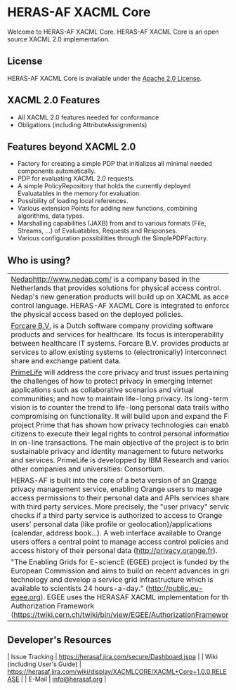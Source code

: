 # HERAS-AF XACML Core #

Welcome to HERAS-AF XACML Core.
HERAS-AF XACML Core is an open source XACML 2.0 implementation.

## License ##
HERAS-AF XACML Core is available under the [Apache 2.0 License](http://www.apache.org/licenses/LICENSE-2.0).

## XACML 2.0 Features ##
* All XACML 2.0 features needed for conformance
* Obligations (including AttributeAssignments)

## Features beyond XACML 2.0 ##
* Factory for creating a simple PDP that initializes all minimal needed components automatically.
* PDP for evaluating XACML 2.0 requests.
* A simple PolicyRepository that holds the currently deployed Evaluatables in the memory for evaluation.
* Possibility of loading local references.
* Various extension Points for adding new functions, combining algorithms, data types.
* Marshalling capabilities (JAXB) from and to various formats (File, Streams, ...) of Evaluatables, Requests and Responses.
* Various configuration possibilities through the SimplePDPFactory.

## Who is using? ##
|||
| ------------- | ------------------------------ |
| [Nedap]()http://www.nedap.com/ is a company based in the Netherlands that provides solutions for physical access control. Nedap's new generation products will build up on XACML as access control language. HERAS-AF XACML Core is integrated to enforce the physical access based on the deployed policies. |
| [Forcare B.V.](http://www.forcare.nl/) is a Dutch software company providing software products and services for healthcare. Its focus is interoperability between healthcare IT systems. Forcare B.V. provides products and services to allow existing systems to (electronically) interconnect to share and exchange patient data.  |
| [PrimeLife](http://primelife.ercim.eu/) will address the core privacy and trust issues pertaining to the challenges of how to protect privacy in emerging Internet applications such as collaborative scenarios and virtual communities; and how to maintain life-long privacy. Its long-term vision is to counter the trend to life-long personal data trails without compromising on functionality. It will build upon and expand the FP6 project Prime that has shown how privacy technologies can enable citizens to execute their legal rights to control personal information in on-line transactions. The main objective of the project is to bring sustainable privacy and identity management to future networks and services. PrimeLife is developped by IBM Research and various other companies and universities: Consortium. |
| HERAS-AF is built into the core of a beta version of an [Orange](http://www.orange.com) privacy management service, enabling Orange users to manage access permissions to their personal data and APIs services shared with third party services. More precisely, the "user privacy" service checks if a third party service is authorized to access to Orange users' personal data (like profile or geolocation)/applications (calendar, address book...). A web interface available to Orange users offers a central point to manage access control policies and access history of their personal data (http://privacy.orange.fr). |
| "The Enabling Grids for E-sciencE (EGEE) project is funded by the European Commission and aims to build on recent advances in grid technology and develop a service grid infrastructure which is available to scientists 24 hours-a-day." (http://public.eu-egee.org). EGEE uses the HERASAF XACML implementation for their Authorization Framework (https://twiki.cern.ch/twiki/bin/view/EGEE/AuthorizationFramework). |

## Developer's Resources ##
| Issue Tracking | https://herasaf.jira.com/secure/Dashboard.jspa |
| Wiki (including User's Guide) | https://herasaf.jira.com/wiki/display/XACMLCORE/XACML+Core+1.0.0.RELEASE |
| E-Mail | [info@herasaf.org](mailto:info@herasaf.org) |